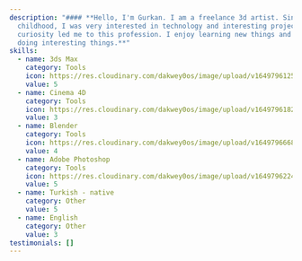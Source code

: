 ```yaml
---
description: "#### **Hello, I'm Gurkan. I am a freelance 3d artist. Since my
  childhood, I was very interested in technology and interesting projects. This
  curiosity led me to this profession. I enjoy learning new things and I enjoy
  doing interesting things.**"
skills:
  - name: 3ds Max
    category: Tools
    icon: https://res.cloudinary.com/dakwey0os/image/upload/v1649796125/3dsMax2017_ulatsh.png
    value: 5
  - name: Cinema 4D
    category: Tools
    icon: https://res.cloudinary.com/dakwey0os/image/upload/v1649796182/C4D_Logo_awwklv.png
    value: 3
  - name: Blender
    category: Tools
    icon: https://res.cloudinary.com/dakwey0os/image/upload/v1649796668/2503px-Blender_logo_no_text.svg_faeejf.png
    value: 4
  - name: Adobe Photoshop
    category: Tools
    icon: https://res.cloudinary.com/dakwey0os/image/upload/v1649796224/1024px-Adobe_Photoshop_CC_icon.svg_l5voam.png
    value: 5
  - name: Turkish - native
    category: Other
    value: 5
  - name: English
    category: Other
    value: 3
testimonials: []
---
```

